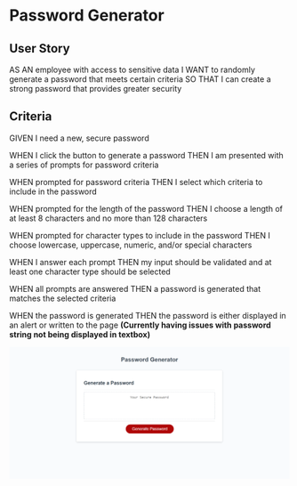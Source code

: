 # Password Generator

## User Story

AS AN employee with access to sensitive data
I WANT to randomly generate a password that meets certain criteria
SO THAT I can create a strong password that provides greater security

## Criteria

GIVEN I need a new, secure password

WHEN I click the button to generate a password
THEN I am presented with a series of prompts for password criteria

WHEN prompted for password criteria
THEN I select which criteria to include in the password

WHEN prompted for the length of the password
THEN I choose a length of at least 8 characters and no more than 128 characters

WHEN prompted for character types to include in the password
THEN I choose lowercase, uppercase, numeric, and/or special characters

WHEN I answer each prompt
THEN my input should be validated and at least one character type should be selected

WHEN all prompts are answered
THEN a password is generated that matches the selected criteria

WHEN the password is generated
THEN the password is either displayed in an alert or written to the page **(Currently having issues with password string not being displayed in textbox)**

![password-generator-screenshot](./Assets/password-generator-screenshot.png "password-generator-screenshot") 